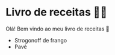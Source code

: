 # Livro de receitas :man_cook:

Olá! Bem vindo ao meu livro de receitas :wave:

- Strogonoff de  frango
- Pavê
